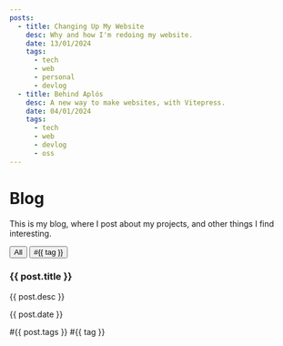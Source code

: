 ```yaml
---
posts:
  - title: Changing Up My Website 
    desc: Why and how I'm redoing my website.
    date: 13/01/2024
    tags:
      - tech
      - web
      - personal
      - devlog
  - title: Behind Aplós
    desc: A new way to make websites, with Vitepress.
    date: 04/01/2024
    tags:
      - tech
      - web
      - devlog
      - oss
---
```


# Blog

This is my blog, where I post about my projects, and other things I find interesting.

  <div class="blog-posts">
    <div class="filter-tags">
      <button @click="filterPosts('')">All</button>
      <button v-for="tag in uniqueTags" :key="tag" @click="filterPosts(tag)">#{{ tag }}</button>
    </div>
    <div class="post-container">
      <a v-for="post in filteredPosts" :key="post.title" :href="`posts/${post.title.toLowerCase().replace(/\s+/g, '-')}.html`" class="post">
        <h3>{{ post.title }}</h3>
        <p>{{ post.desc }}</p>
        <p class="date">{{ post.date }}</p>
        <div class="tags">
          <span v-if="typeof post.tags === 'string'" :key="post.tags">#{{ post.tags }}</span>
          <span v-else v-for="tag in post.tags" :key="tag">#{{ tag }}</span>
        </div>
      </a>
    </div>
  </div>

<script>
export default {
  data() {
    return {
      selectedTag: null,
    };
  },
  computed: {
    allTags() {
      return this.$frontmatter.posts.reduce((tags, post) => {
        return tags.concat(Array.isArray(post.tags) ? post.tags : [post.tags]);
      }, []);
    },
    uniqueTags() {
      const tags = [...new Set(this.allTags)];
      return tags.filter(tag => tag !== '');
    },
    filteredPosts() {
      return this.selectedTag === null
        ? this.$frontmatter.posts
        : this.$frontmatter.posts.filter(post =>
            Array.isArray(post.tags) ? post.tags.includes(this.selectedTag) : post.tags === this.selectedTag
          );
    },
  },
  methods: {
    filterPosts(tag) {
      this.selectedTag = tag === '' ? null : tag;
    },
  },
};
</script>
